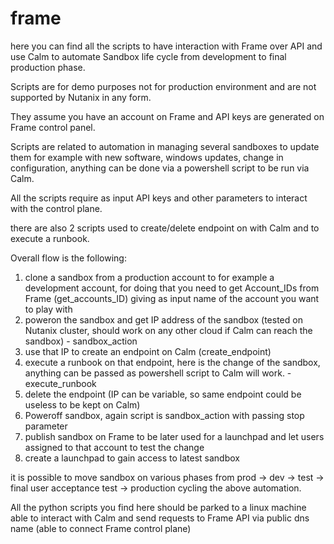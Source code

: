 # frame

here you can find all the scripts to have interaction with Frame over API and use Calm to automate Sandbox life cycle from development to final production phase.

Scripts are for demo purposes not for production environment and are not supported by Nutanix in any form.

They assume you have an account on Frame and API keys are generated on Frame control panel.

Scripts are related to automation in managing several sandboxes to update them for example with new software, windows updates, change in configuration,
anything can be done via a powershell script to be run via Calm.

All the scripts require as input API keys and other parameters to interact with the control plane.

there are also 2 scripts used to create/delete endpoint on with Calm and to execute a runbook.

Overall flow is the following:

1. clone a sandbox from a production account to for example a development account, for doing that you need to get Account_IDs from Frame (get_accounts_ID) giving as input name of the account you want to play with
2. poweron the sandbox and get IP address of the sandbox (tested on Nutanix cluster, should work on any other cloud if Calm can reach the sandbox) - sandbox_action
3. use that IP to create an endpoint on Calm (create_endpoint)
4. execute a runbook on that endpoint, here is the change of the sandbox, anything can be passed as powershell script to Calm will work. - execute_runbook
5. delete the endpoint (IP can be variable, so same endpoint could be useless to be kept on Calm)
6. Poweroff sandbox, again script is sandbox_action with passing stop parameter
7. publish sandbox on Frame to be later used for a launchpad and let users assigned to that account to test the change
8. create a launchpad to gain access to latest sandbox

it is possible to move sandbox on various phases from prod -> dev -> test -> final user acceptance test -> production cycling the above automation.

All the python scripts you find here should be parked to a linux machine able to interact with Calm and send requests to Frame API via public dns name (able to connect Frame control plane)

